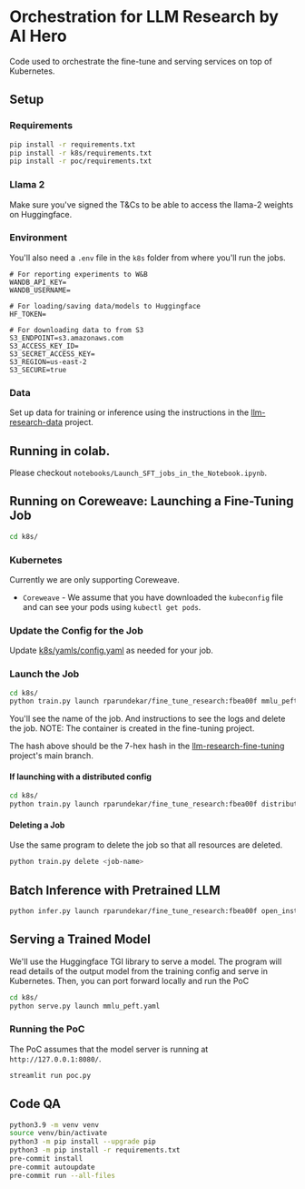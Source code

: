 # Orchestration for LLM Research by AI Hero

Code used to orchestrate the fine-tune and serving services on top of Kubernetes.

## Setup

### Requirements
```sh
pip install -r requirements.txt
pip install -r k8s/requirements.txt
pip install -r poc/requirements.txt
```

### Llama 2
Make sure you've signed the T&Cs to be able to access the llama-2 weights on Huggingface.

### Environment
You'll also need a `.env` file in the `k8s` folder from where you'll run the jobs.
```
# For reporting experiments to W&B
WANDB_API_KEY=
WANDB_USERNAME=

# For loading/saving data/models to Huggingface
HF_TOKEN=

# For downloading data to from S3
S3_ENDPOINT=s3.amazonaws.com
S3_ACCESS_KEY_ID=
S3_SECRET_ACCESS_KEY=
S3_REGION=us-east-2
S3_SECURE=true
```

### Data
Set up data for training or inference using the instructions in the [llm-research-data](https://github.com/ai-hero/llm-research-data) project.

## Running in colab.
Please checkout `notebooks/Launch_SFT_jobs_in_the_Notebook.ipynb`.

## Running on Coreweave: Launching a Fine-Tuning Job
```sh
cd k8s/
```
### Kubernetes
Currently we are only supporting Coreweave.
- `Coreweave` - We assume that you have downloaded the `kubeconfig` file and can see your pods using `kubectl get pods`.

### Update the Config for the Job
Update [k8s/yamls/config.yaml](k8s/yamls/config.yaml) as needed for your job.

### Launch the Job
```sh
cd k8s/
python train.py launch rparundekar/fine_tune_research:fbea00f mmlu_peft.yaml
```
You'll see the name of the job. And instructions to see the logs and delete the job.
NOTE: The container is created in the fine-tuning project.

The hash above should be the 7-hex hash in the [llm-research-fine-tuning](https://github.com/ai-hero/llm-research-fine-tuning) project's main branch.


#### If launching with a distributed config
```sh
cd k8s/
python train.py launch rparundekar/fine_tune_research:fbea00f distributed_default.yaml -d fsdp_single_worker.yaml
```

#### Deleting a Job
Use the same program to delete the job so that all resources are deleted.
```sh
python train.py delete <job-name>
```

## Batch Inference with Pretrained LLM
```sh
python infer.py launch rparundekar/fine_tune_research:fbea00f open_instruct_batch_inference.yaml
```

## Serving a Trained Model
We'll use the Huggingface TGI library to serve a model. The program will read details of the output model from the training config and serve in Kubernetes.
Then, you can port forward locally and run the PoC
```sh
cd k8s/
python serve.py launch mmlu_peft.yaml
```

### Running the PoC
The PoC assumes that the model server is running at `http://127.0.0.1:8080/`.

```sh
streamlit run poc.py
```

## Code QA
```sh
python3.9 -m venv venv
source venv/bin/activate
python3 -m pip install --upgrade pip
python3 -m pip install -r requirements.txt
pre-commit install
pre-commit autoupdate
pre-commit run --all-files
```

